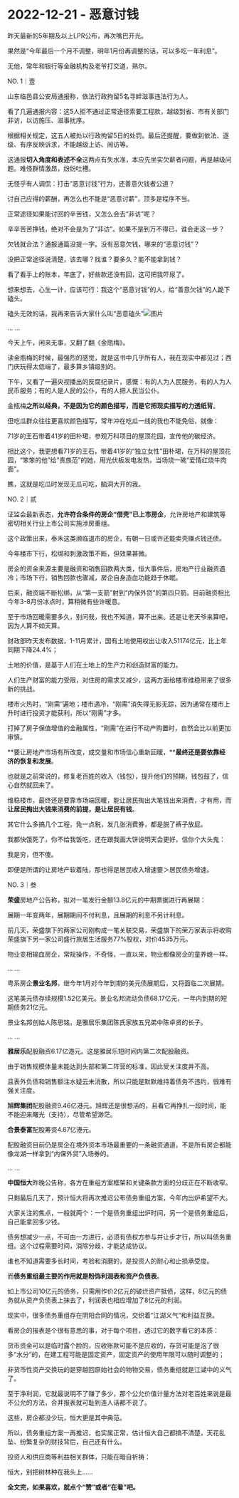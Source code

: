 # 2022-12-21 - 恶意讨钱

昨天最新的5年期及以上LPR公布，再次嘴巴开光。

果然是“今年最后一个月不调整，明年1月份再调整的话，可以多吃一年利息”。

无他，常年和银行等金融机构及老爷打交道，熟尔。

NO. 1｜壹

山东临邑县公安局通报称，依法行政拘留5名寻衅滋事违法行为人。

看了几遍通报内容：这5人拒不通过正常途径索要工程款，越级到省、市有关部门非访，以访施压、滋事扰序。

根据相关规定，这五人被处以行政拘留5日的处罚。最后还提醒，要做到依法、逐级、有序反映诉求，不能越级上访、闹访等。

这通报**切入角度和表述不全**这两点有失水准，本应先坐实欠薪者问题，再是越级问题。难怪群情激昂，纷纷吐槽。

无怪乎有人调侃：打击“恶意讨钱”行为，还善意欠钱者公道？

讨自己应得的薪酬，再怎么也不能是“恶意讨薪”，顶多是程序不当。

正常途径如果能讨回的辛苦钱，又怎么会去“非访”呢？

辛辛苦苦挣钱，绝对不会是为了“非访”。如果不是到万不得已，谁会走这一步？

欠钱就合法？通报通篇没提一字。没有恶意欠钱，哪来的“恶意讨钱”？

没把正常途径说清楚，该去哪？找谁？要多久？能不能拿到钱？

看了看手上的账本，年底了，好些款还没有回，这可把我吓尿了。

想来想去，心生一计，应该可行：我这个“恶意讨钱”的人，给“善意欠钱”的人跪下磕头。

磕头无效的话，我再来告诉大家什么叫“恶意磕头”![图片](https://res.wx.qq.com/t/wx_fed/we-emoji/res/v1.3.10/assets/newemoji/Yellowdog.png?tp=webp&wxfrom=5&wx_lazy=1)

... ...

今天上午，闲来无事，又翻了翻《金瓶梅》。

读金瓶梅的时候，最强烈的感觉，就是这书中几乎所有人，我在现实中都见过；西门庆玩得太低端了，最多算乡镇级别的。

下午，又看了一遍央视播出的反腐纪录片，感慨：有的人为人民服务，有的人为人民币服务；有的人是人民的公仆，有的人把人民当公仆。

金瓶梅**之所以经典，不是因为它的颜色描写，而是它把现实描写的力透纸背**。

但吃瓜群众往往更喜欢颜色描写，常年冲在吃瓜一线的我也不能免俗，就像：

71岁的王石带着41岁的田朴珺，参观万科项目的屋顶花园，宣传他的碳经济。

相比这个，我更想看71岁的王石，带着41岁的“独立女性”田朴珺，在万科的屋顶花园，“笨笨的他”给“贵族范”的她，用光伏板发电发热，当场烧一碗“爱情红烧牛肉面”。

瞧，这就是吃瓜时发现无瓜可吃，脑洞大开的我。

NO. 2｜贰

证监会最新表态，**允许符合条件的房企“借壳”已上市房企**，允许房地产和建筑等密切相关行业上市公司实施涉房重组。

这个政策出来，泰禾这类濒临退市的房企，有朝一日或许还能卖壳赚点钱还债。

今年楼市下行，松绑和刺激政策不断，但效果甚微。

房企的资金来源主要是融资和销售回款两大类，恒大事件后，房地产行业融资遇冷；市场下行，销售回款也骤减，房企自身造血功能趋于休眠。

后来，融资端不断松绑，从“第一支箭”射到“内保外贷”的第四只箭。目前融资相比今年3-8月份冰点时，算稍微有些许暖意。

至于市场回暖需要多久，别问我，我也不知道，算不出来。还是让老天爷来算吧，因为人算不如天算。

财政部昨天发布数据，1-11月累计，国有土地使用权出让收入51174亿元，比上年同期下降24.4%；

土地的价值，是基于人们在土地上的生产力和创造财富的能力。

人们生产财富的能力受限，对住房的需求又减少，这两方面给楼市维稳带来了很多新的挑战。

楼市火热时，“刚需”遍地；楼市遇冷，“刚需”消失得无影无踪，因为通常在楼市上升时进行投资才能获利，所以“刚需”才多。

打掉了房子保值增值的金融属性，“刚需”在进行不动产购置时，自然会比以前更加审慎。

**要让房地产市场有所改变，成交量和市场信心重新回暖，****最终还是要依靠经济的恢复和发展**。

也就是之前常说的，修复老百姓的收入（钱包），提升他们的预期，钱包鼓了，信心自然就回来了。

维稳楼市，最终还是要靠市场端回暖，能让居民掏出大笔钱出来消费，才有用，而**让居民掏出大钱来消费的前提，是让居民有钱**。

其它什么多搞几个工程，免一点税，发几张消费券，都是脱了裤子放屁。

我都快饿死了，你不给我饭吃，还在跟我画大饼说明天会更好，信你个大头鬼：

我是穷，但不傻。

即便是所谓的让房地产软着陆，那也得是居民收入增速要＞居民债务增速。

NO. 3｜叁

**荣盛**房地产公告称，拟对一笔发行金额13.8亿元的中期票据进行再展期：

展期一年变两年，展期期间不付利息，且展期的利息不另计利息。

前几天，荣盛旗下的两家公司刚构成一笔关联交易，荣盛旗下的荣万家表示将收购荣盛旗下另一家公司盛行旅居生活服务77%股权，对价4535万元。

物业变相输血房企，常规操作，不奇怪，一直以来，物业都像房企的童养媳一样。

... ...

粤系房企**景业名邦**，继今年1月对今年到期的美元债展期后，又将面临二次展期。

这笔美元债存续规模1.52亿美元。景业名邦流动负债68.17亿元，一年内到期的短期债务21亿元。

景业名邦创始人陈思铭，是雅居乐集团陈氏家族五兄弟中陈卓贤的长子。

... ...

**雅居乐**配股融资6.17亿港元。这是雅居乐短时间内第二次配股融资。

由于销售规模体量未能达到头部和第二阵营的标准，因此受关注度并不高。

且表外负债和销售额注水疑云未消散，所以只能是默默维持着债务不违约，很难有强关注度。

**旭辉集团**配股融资9.46亿港元。旭辉还是很想活的，且看它再挣扎一段时间，能不能迎来曙光（支持），尽管希望渺茫。

**合景泰富**配股筹资4.67亿港元。

配股融资目前仍是房企在境外资本市场最重要的一条融资通道，不是所有房企都能像龙湖一样拿到“内保外贷”入场券的。

... ...

**中国恒大**昨晚公告称，各方在重组方案框架和关键条款方面的分歧正在不断收窄。

只剩最后几天了，预计恒大将再次推迟公布债务重组方案，今年内出炉希望不大。

大家关注的焦点，一般就两个：一个是债务重组出炉时间，另一个是债务重组后，自己能拿回多少钱。

债务想减少一点，不可由一方进行，必须有债权方参与并让步才行，所以叫债务重组。这个过程需要时间，消除分歧，才能达成协议。

谁也不知道需要多长时间，考验和消磨的，是投资人的耐心和止损承受度。

而**债务重组最主要的作用就是粉饰利润表和资产负债表**。

如上市公司10亿元的债务，只需用作价2亿元的破烂资产抵债，这样，8亿元的债务就从资产负债表上抹去了，利润表也相应增加了8亿元的利润。

现实中，很多债务重组存在阴阳合同的情况，交织着“江湖义气”和利益互换。

看房企的报表是个很有意思的事，对于每个项目，透过它的数字看它的本质：

货币资金可以是临时露个脸的，应收账款可能不是应收的，存货可能是泡了很多“水分”的，在建工程可能是固定资产，固定资产的使用年限可以随时调整的；

非货币性资产交换玩的是穿越回原始社会的物物交易，债务重组就是江湖中的义气了。

至于净利润，它就最说明不了赚了多少，那个公允价值计量方法对老百姓来说是最不公允的方法，合并报表就可耻到连人话都不说了。

这些，房企都没少玩，恒大更是其中典范。

所以，债务重组方案一再推迟，也实属正常，估计恒大自己都搞不清楚，天花乱坠、纷繁复杂的财技背后，自己还有什么。

投资人和供应商等利益相关群体，只能在暗自祈祷：

恒大，别把树林种在我头上……

**全文完，如果喜欢，就点个“赞”或者“在看”吧。**